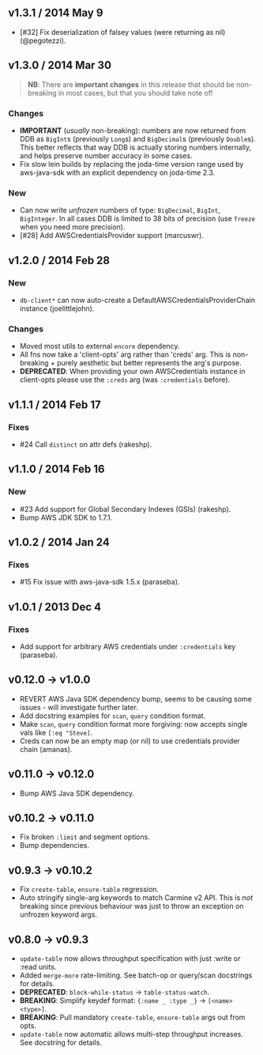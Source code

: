 ## v1.3.1 / 2014 May 9

 * [#32] Fix deserialization of falsey values (were returning as nil) (@pegotezzi).


## v1.3.0 / 2014 Mar 30

> **NB**: There are **important changes** in this release that should be non-breaking in most cases, but that you should take note of!

### Changes

 * **IMPORTANT** (_usually_ non-breaking): numbers are now returned from DDB as `BigInt`s (previously `Long`s) and `BigDecimal`s (previously `Double`s). This better reflects that way DDB is actually storing numbers internally, and helps preserve number accuracy in some cases.
 * Fix slow lein builds by replacing the joda-time version range used by aws-java-sdk with an explicit dependency on joda-time 2.3.

### New

 * Can now write _unfrozen_ numbers of type: `BigDecimal`, `BigInt`, `BigInteger`. In all cases DDB is limited to 38 bits of precision (use `freeze` when you need more precision).
 * [#28] Add AWSCredentialsProvider support (marcuswr).


## v1.2.0 / 2014 Feb 28

### New

 * `db-client*` can now auto-create a DefaultAWSCredentialsProviderChain instance (joelittlejohn).

### Changes

 * Moved most utils to external `encore` dependency.
 * All fns now take a 'client-opts' arg rather than 'creds' arg. This is non-breaking + purely aesthetic but better represents the arg's purpose.
 * **DEPRECATED**: When providing your own AWSCredentials instance in client-opts please use the `:creds` arg (was `:credentials` before).


## v1.1.1 / 2014 Feb 17

### Fixes

 * #24 Call `distinct` on attr defs (rakeshp).


## v1.1.0 / 2014 Feb 16

### New

 * #23 Add support for Global Secondary Indexes (GSIs) (rakeshp).
 * Bump AWS JDK SDK to 1.7.1.


## v1.0.2 / 2014 Jan 24

### Fixes

 * #15 Fix issue with aws-java-sdk 1.5.x (paraseba).


## v1.0.1 / 2013 Dec 4

### Fixes

 * Add support for arbitrary AWS credentials under `:credentials` key (paraseba).


## v0.12.0 → v1.0.0

  * REVERT AWS Java SDK dependency bump, seems to be causing some issues - will investigate further later.
  * Add docstring examples for `scan`, `query` condition format.
  * Make `scan`, `query` condition format more forgiving: now accepts single vals like `[:eq "Steve]`.
  * Creds can now be an empty map (or nil) to use credentials provider chain (amanas).


## v0.11.0 → v0.12.0

  * Bump AWS Java SDK dependency.


## v0.10.2 → v0.11.0

  * Fix broken `:limit` and segment options.
  * Bump dependencies.


## v0.9.3 → v0.10.2

  * Fix `create-table`, `ensure-table` regression.
  * Auto stringify single-arg keywords to match Carmine v2 API.
    This is _not_ breaking since previous behaviour was just to throw an exception on unfrozen keyword args.


## v0.8.0 → v0.9.3

  * `update-table` now allows throughput specification with just :write or :read units.
  * Added `merge-more` rate-limiting. See batch-op or query/scan docstrings for details.
  * **DEPRECATED**: `block-while-status` -> `table-status-watch`.
  * **BREAKING**: Simplify keydef format: `{:name _ :type _}` -> `[<name> <type>]`.
  * **BREAKING**: Pull mandatory `create-table`, `ensure-table` args out from opts.
  * `update-table` now automatic allows multi-step throughput increases. See docstring for details.
